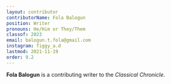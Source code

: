 ```yaml
---
layout: contributor
contributorName: Fola Balogun
position: Writer
pronouns: He/Him or They/Them
classof: 2023
email: balogun.t.fola@gmail.com
instagram: figgy_a.d
lastmod: 2021-11-19
order: 9.2
---
```

**Fola Balogun** is a contributing writer to the *Classical Chronicle*.
